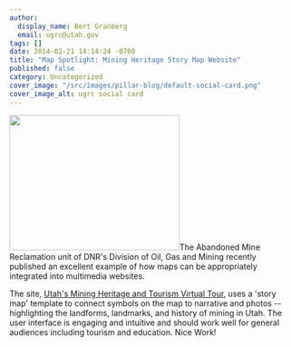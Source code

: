 ```yaml
---
author:
  display_name: Bert Granberg
  email: ugrc@utah.gov
tags: []
date: 2014-02-21 14:14:24 -0700
title: "Map Spotlight: Mining Heritage Story Map Website"
published: false
category: Uncategorized
cover_image: "/src/images/pillar-blog/default-social-card.png"
cover_image_alt: ugrc social card
---
```


<p><a href="/images/404.png"><img src="/images/404.png" alt="" title="miningheritage" width="300" height="238" class="inline-text-left" /></a>The Abandoned Mine Reclamation unit of DNR's Division of Oil, Gas and Mining recently published an excellent example of how maps can be appropriately integrated into multimedia websites.</p>
<p>The site, <a href="https://utahdnr.maps.arcgis.com/apps/MapTour/index.html?appid=e9f627369824484bab5a6399a5149c9a&webmap=5b3cff7c878642b99971a7a10491a04a">Utah's Mining Heritage and Tourism Virtual Tour</a>, uses a 'story map' template to connect symbols on the map to narrative and photos -- highlighting the landforms, landmarks, and history of mining in Utah. The user interface is engaging and intuitive and should work well for general audiences including tourism and education. Nice Work! </p>
